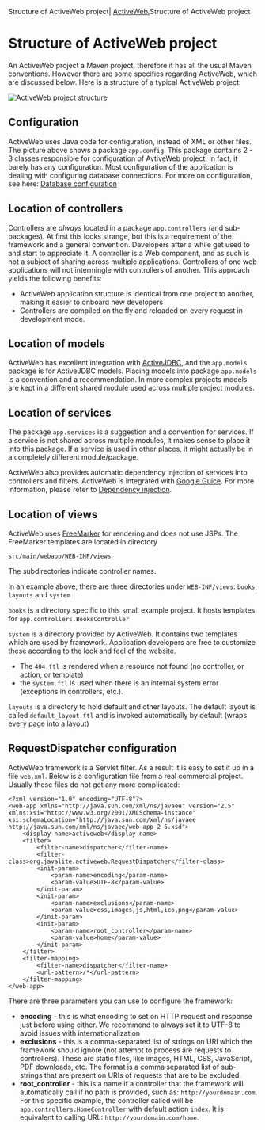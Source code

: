 Structure of ActiveWeb project| <a href="/activeweb">ActiveWeb</a>,Structure of ActiveWeb project

# Structure of ActiveWeb project

<div id="toc"></div>


An ActiveWeb project a Maven project, therefore it has all the usual Maven conventions.
However there are some specifics regarding ActiveWeb, which are discussed below. Here is a structure of a typical ActiveWeb project:

![ActiveWeb project structure](images/aw-structure.png)

## Configuration

ActiveWeb uses Java code for configuration, instead of XML or other files. The picture above shows a package `app.config`. This package contains 2 - 3 classes
responsible for configuration of AvtiveWeb project. In fact, it barely has any configuration. Most configuration of the
application is dealing with configuring database connections. For more on configuration, see here:
[Database configuration](database_configuration)

## Location of controllers

Controllers are *always* located in a package `app.controllers` (and sub-packages). At first this looks strange, but
this is a requirement of the framework and a general convention. Developers after a while get used to and start to
appreciate it. A controller is a Web component, and as such is not a subject of sharing across multiple applications.
Controllers of one web applications will not intermingle with controllers of another. This approach
yields the following benefits:

-   ActiveWeb application structure is identical from one project to another, making it easier to onboard new developers
-   Controllers are compiled on the fly and reloaded on every request in development mode.

## Location of models

ActiveWeb has excellent integration with [ActiveJDBC](activejdbc), and the `app.models` package is for ActiveJDBC models.
Placing models into package `app.models` is a convention and a recommendation. In more complex projects models are kept in a
different shared module used across multiple project modules.

## Location of services

The package `app.services` is a suggestion and a convention for services.
If a service is not shared across multiple modules, it makes sense to place it into this package.
If a service is used in other places, it might actually be in a completely different module/package.

ActiveWeb also provides automatic dependency injection of services into controllers and filters. ActiveWeb is integrated with
[Google Guice](http://code.google.com/p/google-guice/). For more information, please refer to [Dependency injection](dependency_injection).

## Location of views

ActiveWeb uses [FreeMarker](http://freemarker.sourceforge.net/) for rendering and does not use JSPs.
The FreeMarker templates are located in directory

~~~~ {.prettyprint}
src/main/webapp/WEB-INF/views
~~~~



The subdirectories indicate controller names.

In an example above, there are three directories under `WEB-INF/views`: `books`, `layouts` and `system`

`books` is a directory specific to this small example project. It hosts templates for `app.controllers.BooksController`

`system` is a directory provided by ActiveWeb. It contains two templates which are used by framework. Application developers are free to customize these according to the look and feel of the website.

-   The `404.ftl` is rendered when a resource not found (no controller, or action, or template)
-   the `system.ftl` is used when there is an internal system error (exceptions in controllers, etc.).

`layouts` is a directory to hold default and other layouts. The default layout is called `default_layout.ftl` and is invoked automatically by default (wraps every page into a layout)

## RequestDispatcher configuration


ActiveWeb framework is a Servlet filter. As a result it is easy to set it up in a file `web.xml`.
Below is a configuration file from a real commercial project. Usually these files do not get any more complicated:

~~~~ {.xml}
<?xml version="1.0" encoding="UTF-8"?>
<web-app xmlns="http://java.sun.com/xml/ns/javaee" version="2.5"
xmlns:xsi="http://www.w3.org/2001/XMLSchema-instance"
xsi:schemaLocation="http://java.sun.com/xml/ns/javaee http://java.sun.com/xml/ns/javaee/web-app_2_5.xsd">
    <display-name>activeweb</display-name>
    <filter>
        <filter-name>dispatcher</filter-name>
        <filter-class>org.javalite.activeweb.RequestDispatcher</filter-class>
        <init-param>
            <param-name>encoding</param-name>
            <param-value>UTF-8</param-value>
        </init-param>
        <init-param>
            <param-name>exclusions</param-name>
            <param-value>css,images,js,html,ico,png</param-value>
        </init-param>
        <init-param>
            <param-name>root_controller</param-name>
            <param-value>home</param-value>
        </init-param>
    </filter>
    <filter-mapping>
        <filter-name>dispatcher</filter-name>
        <url-pattern>/*</url-pattern>
    </filter-mapping>
</web-app>
~~~~

There are three parameters you can use to configure the framework:

* **encoding** - this is what encoding to set on HTTP request and response just before using either.
    We recommend to always set it to UTF-8 to avoid issues with internationalization
* **exclusions** - this is a comma-separated list of strings on URI which the framework should ignore
    (not attempt to process are requests to controllers). These are static files, like images, HTML, CSS,
    JavaScript, PDF downloads, etc. The format is a comma separated list of sub-strings that are present on URIs of
    requests that are to be excluded.
* **root_controller** - this is a name if a controller that the framework will automatically call if no path
    is provided, such as: `http://yourdomain.com`. For this specific example, the controller called will be
    `app.controllers.HomeController` with default action `index`.
    It is equivalent to calling URL: `http://yourdomain.com/home`.
